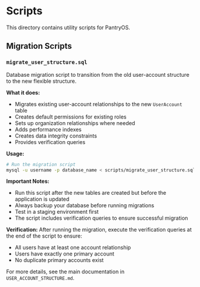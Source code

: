 # Scripts

This directory contains utility scripts for PantryOS.

## Migration Scripts

### `migrate_user_structure.sql`

Database migration script to transition from the old user-account structure to the new flexible structure.

**What it does:**
- Migrates existing user-account relationships to the new `UserAccount` table
- Creates default permissions for existing roles
- Sets up organization relationships where needed
- Adds performance indexes
- Creates data integrity constraints
- Provides verification queries

**Usage:**
```bash
# Run the migration script
mysql -u username -p database_name < scripts/migrate_user_structure.sql
```

**Important Notes:**
- Run this script after the new tables are created but before the application is updated
- Always backup your database before running migrations
- Test in a staging environment first
- The script includes verification queries to ensure successful migration

**Verification:**
After running the migration, execute the verification queries at the end of the script to ensure:
- All users have at least one account relationship
- Users have exactly one primary account
- No duplicate primary accounts exist

For more details, see the main documentation in `USER_ACCOUNT_STRUCTURE.md`.
